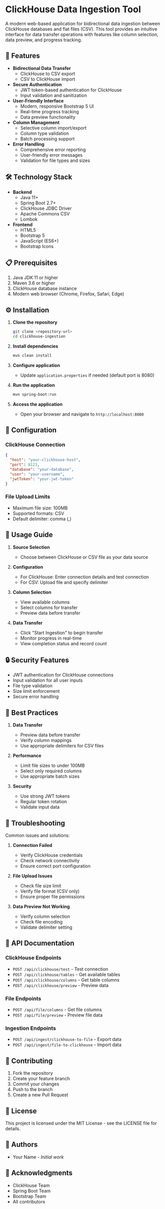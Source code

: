 # ClickHouse Data Ingestion Tool

A modern web-based application for bidirectional data ingestion between ClickHouse databases and flat files (CSV). This tool provides an intuitive interface for data transfer operations with features like column selection, data preview, and progress tracking.

## 🚀 Features

- **Bidirectional Data Transfer**
  - ClickHouse to CSV export
  - CSV to ClickHouse import
- **Secure Authentication**
  - JWT token-based authentication for ClickHouse
  - Input validation and sanitization
- **User-Friendly Interface**
  - Modern, responsive Bootstrap 5 UI
  - Real-time progress tracking
  - Data preview functionality
- **Column Management**
  - Selective column import/export
  - Column type validation
  - Batch processing support
- **Error Handling**
  - Comprehensive error reporting
  - User-friendly error messages
  - Validation for file types and sizes

## 🛠️ Technology Stack

- **Backend**
  - Java 11+
  - Spring Boot 2.7+
  - ClickHouse JDBC Driver
  - Apache Commons CSV
  - Lombok
- **Frontend**
  - HTML5
  - Bootstrap 5
  - JavaScript (ES6+)
  - Bootstrap Icons

## 📋 Prerequisites

1. Java JDK 11 or higher
2. Maven 3.6 or higher
3. ClickHouse database instance
4. Modern web browser (Chrome, Firefox, Safari, Edge)

## ⚙️ Installation

1. **Clone the repository**
   ```bash
   git clone <repository-url>
   cd clickhouse-ingestion
   ```

2. **Install dependencies**
   ```bash
   mvn clean install
   ```

3. **Configure application**
   - Update `application.properties` if needed (default port is 8080)

4. **Run the application**
   ```bash
   mvn spring-boot:run
   ```

5. **Access the application**
   - Open your browser and navigate to `http://localhost:8080`

## 🔧 Configuration

### ClickHouse Connection
```json
{
  "host": "your-clickhouse-host",
  "port": 8123,
  "database": "your-database",
  "user": "your-username",
  "jwtToken": "your-jwt-token"
}
```

### File Upload Limits
- Maximum file size: 100MB
- Supported formats: CSV
- Default delimiter: comma (,)

## 🎯 Usage Guide

1. **Source Selection**
   - Choose between ClickHouse or CSV file as your data source

2. **Configuration**
   - For ClickHouse: Enter connection details and test connection
   - For CSV: Upload file and specify delimiter

3. **Column Selection**
   - View available columns
   - Select columns for transfer
   - Preview data before transfer

4. **Data Transfer**
   - Click "Start Ingestion" to begin transfer
   - Monitor progress in real-time
   - View completion status and record count

## 🔒 Security Features

- JWT authentication for ClickHouse connections
- Input validation for all user inputs
- File type validation
- Size limit enforcement
- Secure error handling

## 🌟 Best Practices

1. **Data Transfer**
   - Preview data before transfer
   - Verify column mappings
   - Use appropriate delimiters for CSV files

2. **Performance**
   - Limit file sizes to under 100MB
   - Select only required columns
   - Use appropriate batch sizes

3. **Security**
   - Use strong JWT tokens
   - Regular token rotation
   - Validate input data

## 🐛 Troubleshooting

Common issues and solutions:

1. **Connection Failed**
   - Verify ClickHouse credentials
   - Check network connectivity
   - Ensure correct port configuration

2. **File Upload Issues**
   - Check file size limit
   - Verify file format (CSV only)
   - Ensure proper file permissions

3. **Data Preview Not Working**
   - Verify column selection
   - Check file encoding
   - Validate delimiter setting

## 📝 API Documentation

### ClickHouse Endpoints
- `POST /api/clickhouse/test` - Test connection
- `POST /api/clickhouse/tables` - Get available tables
- `POST /api/clickhouse/columns` - Get table columns
- `POST /api/clickhouse/preview` - Preview data

### File Endpoints
- `POST /api/file/columns` - Get file columns
- `POST /api/file/preview` - Preview file data

### Ingestion Endpoints
- `POST /api/ingest/clickhouse-to-file` - Export data
- `POST /api/ingest/file-to-clickhouse` - Import data

## 🤝 Contributing

1. Fork the repository
2. Create your feature branch
3. Commit your changes
4. Push to the branch
5. Create a new Pull Request

## 📄 License

This project is licensed under the MIT License - see the LICENSE file for details.

## 👥 Authors

- Your Name - *Initial work*

## 🙏 Acknowledgments

- ClickHouse Team
- Spring Boot Team
- Bootstrap Team
- All contributors
